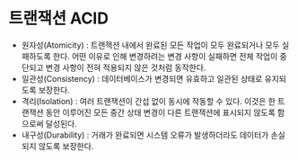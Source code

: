 # 트랜잭션 ACID

* 원자성(Atomicity) : 트랜잭션 내에서 완료된 모든 작업이 모두 완료되거나 모두 실패하도록 한다. 어떤 이유로 인해 변경하려는 변경 사항이 실패하면 전체 작업이 중단되고 변경 사항이 전혀 적용되지 않은 것처럼 동작한다.
* 일관성(Consistency) : 데이터베이스가 변경되면 유효하고 일관된 상태로 유지되도록 보장한다.
* 격리(Isolation) : 여러 트랜잭션이 간섭 없이 동시에 작동할 수 있다. 이것은 한 트랜잭션 동안 이루어진 모든 중간 상태 변경이 다른 트랜잭션에 표시되지 않도록 함으로써 달성된다.
* 내구성(Durability) : 거래가 완료되면 시스템 오류가 발생하더라도 데이터가 손실되지 않도록 보장한다.